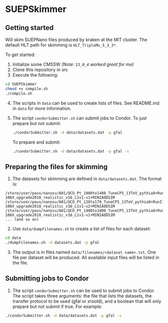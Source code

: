 # SUEPSkimmer

## Getting started

Will skim SUEPNano files produced by kraken at the MIT cluster. The default HLT path for skimming is `HLT_TripleMu_5_3_3*`.

To get started:

1. Initialize some CMSSW _(Note: `13_0_4` worked great for me)_
2. Clone this repository in src
3. Execute the following:

```bash
cd SUEPSkimmer
chmod +x compile.sh
./compile.sh
```

4. The scripts in `data` can be used to create lists of files. See README.md in `data` for more information.
5. The script `condorSubmitter.sh` can submit jobs to Condor. To just prepare but not submit:

   ```bash
   ./condorSubmitter.sh -d data/datasets.dat -p gfal
   ```

   To prepare and submit:

   ```bash
   ./condorSubmitter.sh -d data/datasets.dat -p gfal -s
   ```

## Preparing the files for skimming

1. The datasets for skimming are defined in `data/datasets.dat`. The format is:

```
/store/user/paus/nanosu/A01/QCD_Pt_1000to1400_TuneCP5_13TeV_pythia8+RunIISummer20UL18MiniAODv2-106X_upgrade2018_realistic_v16_L1v1-v1+MINIAODSIM
/store/user/paus/nanosu/A01/QCD_Pt_120to170_TuneCP5_13TeV_pythia8+RunIISummer20UL18MiniAODv2-106X_upgrade2018_realistic_v16_L1v1-v2+MINIAODSIM
/store/user/paus/nanosu/A01/QCD_Pt_1400to1800_TuneCP5_13TeV_pythia8+RunIISummer20UL18MiniAODv2-106X_upgrade2018_realistic_v16_L1v1-v1+MINIAODSIM
... (and so on)
```

2. Use `data/dumpFilenames.sh` to create a list of files for each dataset:

```bash
cd data
./dumpFilenames.sh -d datasets.dat -p gfal
```

3. The output is in files named `data/filenames/<dataset name>.txt`. One file per dataset will be produced. All available input files will be listed in the file.

## Submitting jobs to Condor

1. The script `condorSubmitter.sh` can be used to submit jobs to Condor. The script takes three arguments: the file that lists the datasets, the transfer protocol to be used (gfal or xrootd), and a boolean that will only prepare but not submit if true. For example:

```bash
./condorSubmitter.sh -d data/datasets.dat -p gfal -s
```
